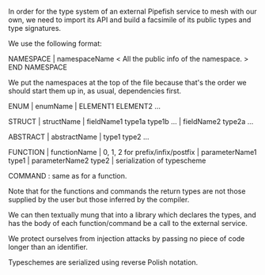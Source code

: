 In order for the type system of an external Pipefish service to mesh with our own, we need to import its API and build a facsimile of its public types and type signatures.

We use the following format:

NAMESPACE | namespaceName
< All the public info of the namespace. >
END NAMESPACE

We put the namespaces at the top of the file because that's the order we should start them up in, as usual, dependencies first.

ENUM | enumName | ELEMENT1 ELEMENT2 ...

STRUCT | structName | fieldName1 type1a type1b ... |  fieldName2 type2a ...

ABSTRACT | abstractName | type1 type2 ...

FUNCTION | functionName | 0, 1, 2 for prefix/infix/postfix | parameterName1 type1 | parameterName2 type2 | serialization of typescheme

COMMAND : same as for a function.

Note that for the functions and commands the return types are not those supplied by the user but those inferred by the compiler.

We can then textually mung that into a library which declares the types, and has the body of each function/command be a call to the external service.

We protect ourselves from injection attacks by passing no piece of code longer than an identifier.

Typeschemes are serialized using reverse Polish notation.